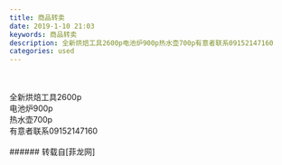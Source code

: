 ```yaml
---
title: 商品转卖
date: 2019-1-10 21:03
keywords: 商品转卖
description: 全新烘焙工具2600p电池炉900p热水壶700p有意者联系09152147160
categories: used
---
```

<td class="t_f" id="postmessage_2661183">

<br/>
<br/>
全新烘焙工具2600p<br/>
电池炉900p<br/>
热水壶700p<br/>
有意者联系09152147160<br/>
<br/>
</td>
###### 转载自[菲龙网]